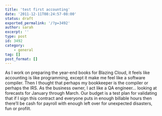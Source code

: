 ```yaml
---
title: 'test first accounting'
date: '2011-12-11T08:24:57-08:00'
status: draft
exported_permalink: '/?p=3492'
author: sarah
excerpt: ''
type: post
id: 3492
category:
    - general
tag: []
post_format: []
---
```

As I work on preparing the year-end books for Blazing Cloud, it feels like accounting is like programming, except it make me feel like a software compiler. Then I thought that perhaps my bookkeeper is the compiler or perhaps the IRS. As the business owner, I act like a QA engineer… looking at forecasts for January through March. Our budget is a test plan for validating that if I sign this contract and everyone puts in enough billable hours then there’ll be cash for payroll with enough left over for unexpected disasters, fun or profilt.